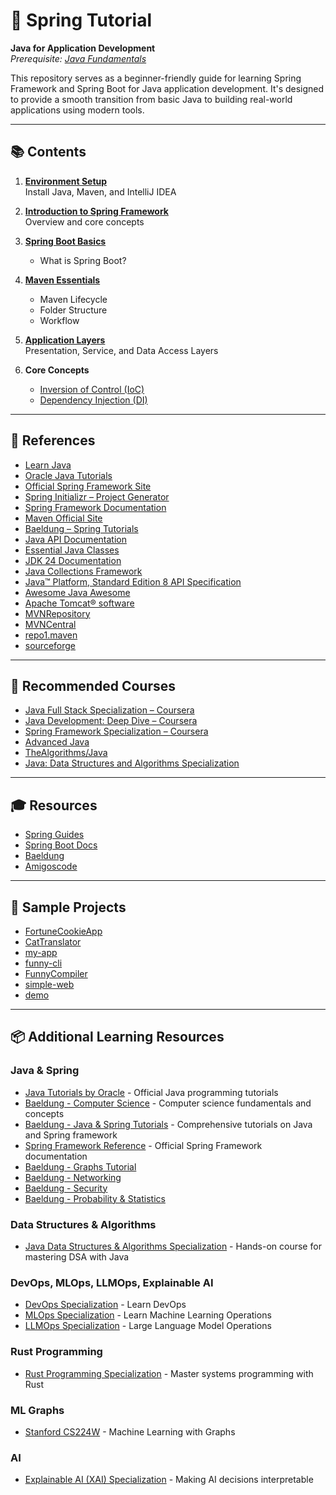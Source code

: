 # 🌱 Spring Tutorial

**Java for Application Development**  
*Prerequisite: [Java Fundamentals](https://dev.java/learn/)*

This repository serves as a beginner-friendly guide for learning Spring Framework and Spring Boot for Java application development. It's designed to provide a smooth transition from basic Java to building real-world applications using modern tools.

---

## 📚 Contents

1. **[Environment Setup](docs/setup.md)**  
   Install Java, Maven, and IntelliJ IDEA

2. **[Introduction to Spring Framework](docs/spring_framework.md)**  
   Overview and core concepts

3. **[Spring Boot Basics](docs/spring_boot.md)**  
   - What is Spring Boot?  

4. **[Maven Essentials](docs/maven.md)**  
   - Maven Lifecycle  
   - Folder Structure  
   - Workflow

5. **[Application Layers](docs/Layers.md)**  
   Presentation, Service, and Data Access Layers

6. **Core Concepts**  
   - [Inversion of Control (IoC)](docs/IoC.md)
   - [Dependency Injection (DI)](docs/DI.md)

---

## 📌 References

- [Learn Java](https://dev.java/learn/)
- [Oracle Java Tutorials](https://docs.oracle.com/javase/tutorial/index.html)
- [Official Spring Framework Site](https://spring.io/)
- [Spring Initializr – Project Generator](https://start.spring.io/)
- [Spring Framework Documentation](https://docs.spring.io/spring-framework/reference/)
- [Maven Official Site](https://maven.apache.org/)
- [Baeldung – Spring Tutorials](https://www.baeldung.com/spring-tutorial)
- [Java API Documentation](https://docs.oracle.com/javase/8/docs/api/)
- [Essential Java Classes](https://docs.oracle.com/javase/tutorial/essential/index.html)
- [JDK 24 Documentation](https://docs.oracle.com/en/java/javase/24/)
- [Java Collections Framework](https://docs.oracle.com/javase/tutorial/collections/index.html)
- [Java™ Platform, Standard Edition 8 API Specification](https://docs.oracle.com/javase/8/docs/api/overview-summary.html)
- [Awesome Java Awesome](https://github.com/akullpp/awesome-java)
- [Apache Tomcat® software](https://tomcat.apache.org/)
- [MVNRepository](https://mvnrepository.com/)
- [MVNCentral](https://central.sonatype.com/)
- [repo1.maven](https://repo1.maven.org/)
- [sourceforge](https://sourceforge.net/)

---

## 📖 Recommended Courses

- [Java Full Stack Specialization – Coursera](https://www.coursera.org/specializations/java-fullstack#courses)
- [Java Development: Deep Dive – Coursera](https://www.coursera.org/specializations/java-development-deep-divep-dive#courses)
- [Spring Framework Specialization – Coursera](https://www.coursera.org/specializations/spring-framework)
- [Advanced Java](https://www.coursera.org/learn/advanced-java)
- [TheAlgorithms/Java](https://github.com/TheAlgorithms/Java)
- [Java: Data Structures and Algorithms Specialization](https://www.coursera.org/specializations/codio-java-dsa)

---

## 🎓 Resources

- [Spring Guides](https://spring.io/guides)
- [Spring Boot Docs](https://docs.spring.io/spring-boot/)
- [Baeldung](https://www.baeldung.com/cs/start-here)
- [Amigoscode](https://www.youtube.com/@amigoscode)

---

## 📁 Sample Projects

- [FortuneCookieApp](https://github.com/locchh/FortuneCookieApp)
- [CatTranslator](https://github.com/locchh/CatTranslator)
- [my-app](https://github.com/locchh/my-app)
- [funny-cli](https://github.com/locchh/funny-cli)
- [FunnyCompiler](https://github.com/locchh/FunnyCompiler)
- [simple-web](https://github.com/locchh/simple-web)
- [demo](https://github.com/locchh/demo)

---

## 📦 Additional Learning Resources

### Java & Spring
- [Java Tutorials by Oracle](https://docs.oracle.com/javase/tutorial/index.html) - Official Java programming tutorials
- [Baeldung - Computer Science](https://www.baeldung.com/cs/start-here) - Computer science fundamentals and concepts
- [Baeldung - Java & Spring Tutorials](https://www.baeldung.com/start-here) - Comprehensive tutorials on Java and Spring framework
- [Spring Framework Reference](https://docs.spring.io/spring-framework/reference/) - Official Spring Framework documentation
- [Baeldung - Graphs Tutorial](https://www.baeldung.com/cs/graphs-series)
- [Baeldung - Networking](https://www.baeldung.com/cs/category/networking)
- [Baeldung - Security](https://www.baeldung.com/cs/category/Security)
- [Baeldung - Probability & Statistics](https://www.baeldung.com/cs/tag/probability-and-statistics)

### Data Structures & Algorithms
- [Java Data Structures & Algorithms Specialization](https://www.coursera.org/specializations/codio-java-dsa) - Hands-on course for mastering DSA with Java

### DevOps, MLOps, LLMOps, Explainable AI
- [DevOps Specialization](https://www.coursera.org/professional-certificates/devops-and-software-engineering) - Learn DevOps
- [MLOps Specialization](https://www.coursera.org/specializations/mlops-machine-learning-duke) - Learn Machine Learning Operations
- [LLMOps Specialization](https://www.coursera.org/specializations/large-language-model-operations) - Large Language Model Operations

### Rust Programming
- [Rust Programming Specialization](https://www.coursera.org/specializations/rust-programming) - Master systems programming with Rust

### ML Graphs
- [Stanford CS224W](https://www.youtube.com/playlist?list=PLoROMvodv4rPLKxIpqhjhPgdQy7imNkDn) - Machine Learning with Graphs

### AI
- [Explainable AI (XAI) Specialization](https://www.coursera.org/specializations/explainable-artificial-intelligence-xai) - Making AI decisions interpretable
